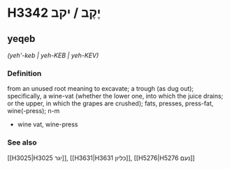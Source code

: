 # H3342 יֶקֶב / יקב

## yeqeb

_(yeh'-keb | yeh-KEB | yeh-KEV)_

### Definition

from an unused root meaning to excavate; a trough (as dug out); specifically, a wine-vat (whether the lower one, into which the juice drains; or the upper, in which the grapes are crushed); fats, presses, press-fat, wine(-press); n-m

- wine vat, wine-press

### See also

[[H3025|H3025 יגר]], [[H3631|H3631 כליון]], [[H5276|H5276 נעם]]
